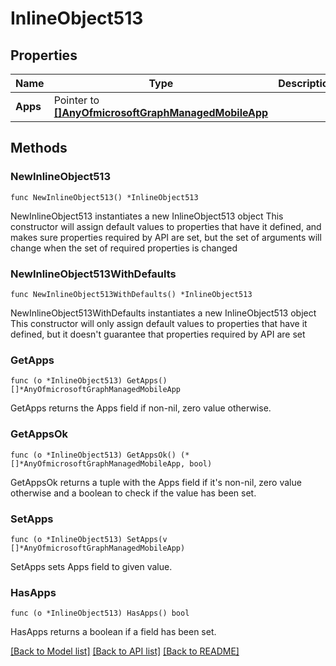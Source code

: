 # InlineObject513

## Properties

Name | Type | Description | Notes
------------ | ------------- | ------------- | -------------
**Apps** | Pointer to [**[]AnyOfmicrosoftGraphManagedMobileApp**](AnyOfmicrosoftGraphManagedMobileApp.md) |  | [optional] 

## Methods

### NewInlineObject513

`func NewInlineObject513() *InlineObject513`

NewInlineObject513 instantiates a new InlineObject513 object
This constructor will assign default values to properties that have it defined,
and makes sure properties required by API are set, but the set of arguments
will change when the set of required properties is changed

### NewInlineObject513WithDefaults

`func NewInlineObject513WithDefaults() *InlineObject513`

NewInlineObject513WithDefaults instantiates a new InlineObject513 object
This constructor will only assign default values to properties that have it defined,
but it doesn't guarantee that properties required by API are set

### GetApps

`func (o *InlineObject513) GetApps() []*AnyOfmicrosoftGraphManagedMobileApp`

GetApps returns the Apps field if non-nil, zero value otherwise.

### GetAppsOk

`func (o *InlineObject513) GetAppsOk() (*[]*AnyOfmicrosoftGraphManagedMobileApp, bool)`

GetAppsOk returns a tuple with the Apps field if it's non-nil, zero value otherwise
and a boolean to check if the value has been set.

### SetApps

`func (o *InlineObject513) SetApps(v []*AnyOfmicrosoftGraphManagedMobileApp)`

SetApps sets Apps field to given value.

### HasApps

`func (o *InlineObject513) HasApps() bool`

HasApps returns a boolean if a field has been set.


[[Back to Model list]](../README.md#documentation-for-models) [[Back to API list]](../README.md#documentation-for-api-endpoints) [[Back to README]](../README.md)


